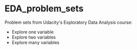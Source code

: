 # EDA_problem_sets

Problem sets from Udacity's Exploratory Data Analysis course:
* Explore one variable
* Explore two variables
* Explore many variables
